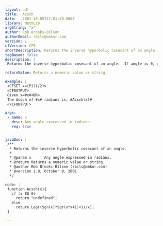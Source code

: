 ```yaml
---
layout: udf
title:  Acsch
date:   2001-10-09T17:01:49.000Z
library: MathLib
argString: "x"
author: Rob Brooks-Bilson
authorEmail: rbils@amkor.com
version: 1
cfVersion: CF5
shortDescription: Returns the inverse hyperbolic cosecant of an angle.
tagBased: false
description: |
 Returns the inverse hyperbolic cosecant of an angle.  If angle is 0, returns "undefined".  All angles are expressed in radians.

returnValue: Returns a numeric value or string.

example: |
 <CFSET x=(Pi()/2)>
 <CFOUTPUT>
 Given x=#x#<BR>
 The Acsch of #x# radians is: #Acsch(x)#
 </CFOUTPUT>

args:
 - name: x
   desc: Any angle expressed in radians.
   req: true


javaDoc: |
 /**
  * Returns the inverse hyperbolic cosecant of an angle.
  * 
  * @param x      Any angle expressed in radians. 
  * @return Returns a numeric value or string. 
  * @author Rob Brooks-Bilson (rbils@amkor.com) 
  * @version 1.0, October 9, 2001 
  */

code: |
 function Acsch(x){
   if (x EQ 0)
     return "undefined";
   else 
     return Log((Sgn(x)*Sqr(x*x+1)+1)/x);
 }

---
```



